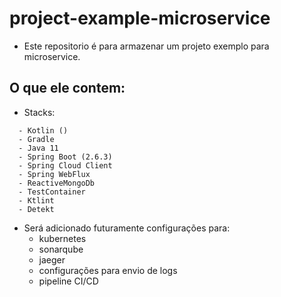 # project-example-microservice


- Este repositorio é para armazenar um projeto exemplo para microservice.

## O que ele contem:

- Stacks:
```
  - Kotlin ()
  - Gradle
  - Java 11
  - Spring Boot (2.6.3)
  - Spring Cloud Client
  - Spring WebFlux
  - ReactiveMongoDb
  - TestContainer
  - Ktlint
  - Detekt

```

- Será adicionado futuramente configurações para: 
  - kubernetes
  - sonarqube
  - jaeger
  - configurações para envio de logs
  - pipeline CI/CD
  


